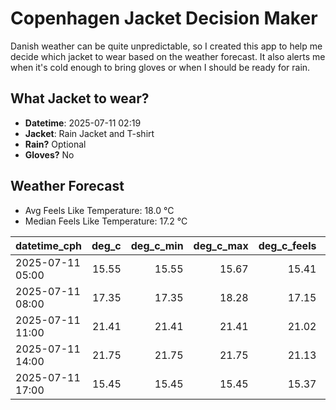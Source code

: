 
# Copenhagen Jacket Decision Maker

Danish weather can be quite unpredictable, so I created this app to help me decide which jacket to wear based on the weather forecast. 
It also alerts me when it's cold enough to bring gloves or when I should be ready for rain.

## What Jacket to wear?

- **Datetime**: 2025-07-11 02:19
- **Jacket**: Rain Jacket and T-shirt
- **Rain?** Optional
- **Gloves?** No

## Weather Forecast
- Avg Feels Like Temperature: 18.0 °C
- Median Feels Like Temperature: 17.2 °C

| datetime_cph     |   deg_c |   deg_c_min |   deg_c_max |   deg_c_feels | weather   | wind   | rain   |
|:-----------------|--------:|------------:|------------:|--------------:|:----------|:-------|:-------|
| 2025-07-11 05:00 |   15.55 |       15.55 |       15.67 |         15.41 | Clouds    | High   | None   |
| 2025-07-11 08:00 |   17.35 |       17.35 |       18.28 |         17.15 | Clouds    | High   | None   |
| 2025-07-11 11:00 |   21.41 |       21.41 |       21.41 |         21.02 | Clouds    | Medium | None   |
| 2025-07-11 14:00 |   21.75 |       21.75 |       21.75 |         21.13 | Clouds    | Medium | None   |
| 2025-07-11 17:00 |   15.45 |       15.45 |       15.45 |         15.37 | Rain      | Low    | Low    |
        